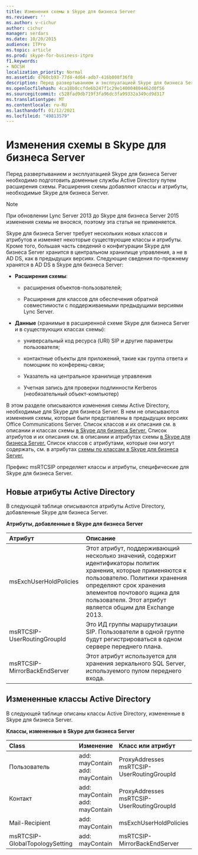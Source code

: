 ```yaml
---
title: Изменения схемы в Skype для бизнеса Server
ms.reviewer: ''
ms.author: v-cichur
author: cichur
manager: serdars
ms.date: 10/20/2015
audience: ITPro
ms.topic: article
ms.prod: skype-for-business-itpro
f1.keywords:
- NOCSH
localization_priority: Normal
ms.assetid: d760cb93-77d4-4d64-adb7-416b808f36f8
description: Перед развертыванием и эксплуатацией Skype для бизнеса Server необходимо подготовить доменные службы Active Directory путем расширения схемы. Расширения схемы добавляют классы и атрибуты, необходимые Skype для бизнеса Server.
ms.openlocfilehash: 4ca18b0ccfde6b247f1c29e140004804462d0f56
ms.sourcegitcommit: c528fad9db719f3fa96dc3fa99332a349cd9d317
ms.translationtype: MT
ms.contentlocale: ru-RU
ms.lasthandoff: 01/12/2021
ms.locfileid: "49813579"
---
```

# <a name="schema-changes-in-skype-for-business-server"></a>Изменения схемы в Skype для бизнеса Server
 
Перед развертыванием и эксплуатацией Skype для бизнеса Server необходимо подготовить доменные службы Active Directory путем расширения схемы. Расширения схемы добавляют классы и атрибуты, необходимые Skype для бизнеса Server.

> [!NOTE]
> При обновлении Lync Server 2013 до Skype для бизнеса Server 2015 изменения схемы не вносяся, поэтому эта статья не применяется.
  
Skype для бизнеса Server требует нескольких новых классов и атрибутов и изменяет некоторые существующие классы и атрибуты. Кроме того, большая часть сведений о конфигурации Skype для бизнеса Server хранится в центральном хранилище управления, а не в AD DS, как в предыдущих версиях. Следующие сведения по-прежнему хранятся в AD DS в Skype для бизнеса Server:
  
- **Расширения схемы**:
    
  - расширения объектов-пользователей;
    
  - Расширения для классов для обеспечения обратной совместимости с поддерживаемыми предыдущими версиями Lync Server.
    
- **Данные** (хранимые в расширенной схеме Skype для бизнеса Server и в существующих классах схемы):
    
  - универсальный код ресурса (URI) SIP и другие параметры пользователя;
    
  - контактные объекты для приложений, такие как группа ответа и помощник по конференц-связи;
    
  - Указатель на центральное хранилище управления
    
  - Учетная запись для проверки подлинности Kerberos (необязательный объект-компьютер)
    
В этом разделе описываются изменения схемы Active Directory, необходимые для Skype для бизнеса Server. В нем не описываются изменения схемы, которые были представлены в предыдущих версиях Office Communications Server. Список классов и их описания см. в описании и классах схемы [в Skype для бизнеса Server.](schema-classes-and-descriptions.md) Список атрибутов и их описания см. в описании и атрибутах схемы [в Skype для бизнеса Server.](schema-attributes-and-descriptions.md) Список классов с атрибутами, которые они могут содержать, см. в атрибутах [схемы по классам в Skype для бизнеса Server.](schema-attributes-by-class.md)
  
Префикс msRTCSIP определяет классы и атрибуты, специфические для Skype для бизнеса Server.
  
## <a name="new-active-directory-attributes"></a>Новые атрибуты Active Directory

В следующей таблице описываются атрибуты Active Directory, добавленные Skype для бизнеса Server.
  
**Атрибуты, добавленные в Skype для бизнеса Server**

|**Атрибут**|**Описание**|
|:-----|:-----|
|msExchUserHoldPolicies  <br/> |Этот атрибут, поддерживающий несколько значений, содержит идентификаторы политик хранения, которые применяются к пользователю. Политики хранения определяют срок хранения элементов почтового ящика для пользователя. Этот атрибут является общим для Exchange 2013.  <br/> |
|msRTCSIP-UserRoutingGroupId  <br/> |Это ИД группы маршрутизации SIP. Пользователи в одной группе будут регистрироваться в одном сервере переднего плана.  <br/> |
|msRTCSIP-MirrorBackEndServer  <br/> |Этот атрибут используется для хранения зеркального SQL Server, используемого пулом переднего входа.  <br/> |
   
## <a name="modified-active-directory-classes"></a>Измененные классы Active Directory

В следующей таблице описаны классы Active Directory, измененные в Skype для бизнеса Server.
  
**Классы, измененные в Skype для бизнеса Server**

|**Class**|**Изменение**|**Класс или атрибут**|
|:-----|:-----|:-----|
|Пользователь  <br/> |add: mayContain  <br/> add: mayContain  <br/> |ProxyAddresses  <br/> msRTCSIP-UserRoutingGroupId  <br/> |
|Контакт  <br/> |add: mayContain  <br/> add: mayContain  <br/> |ProxyAddresses  <br/> msRTCSIP-UserRoutingGroupId  <br/> |
|Mail-Recipient  <br/> |add: mayContain  <br/> |msExchUserHoldPolicies  <br/> |
|msRTCSIP-GlobalTopologySetting  <br/> |add: mayContain  <br/> |msRTCSIP-MirrorBackEndServer  <br/> |
   

